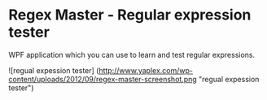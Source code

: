 Regex Master - Regular expression tester
=============

WPF application which you can use to learn and test regular expressions.

![regual expession tester] (http://www.yaplex.com/wp-content/uploads/2012/09/regex-master-screenshot.png "regual expession tester")